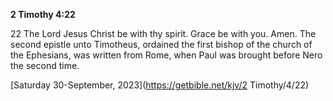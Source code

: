 **2 Timothy 4:22**

22 The Lord Jesus Christ be with thy spirit. Grace be with you. Amen.  The second epistle unto Timotheus, ordained the first bishop of the church of the Ephesians, was written from Rome, when Paul was brought before Nero the second time. 

[Saturday 30-September, 2023](https://getbible.net/kjv/2 Timothy/4/22)
